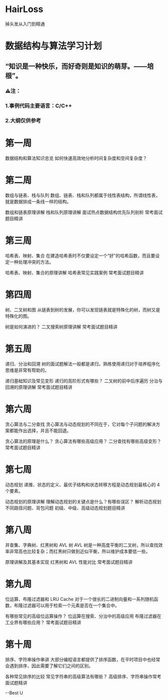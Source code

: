 # HairLoss
掉头发从入门到精通

# 数据结构与算法学习计划
## “知识是一种快乐，而好奇则是知识的萌芽。——培根”。

### ⚠️注：
### 1.事例代码主要语言：C/C++
###  2.大纲仅供参考

# 第一周
数据结构和算法知识总览
如何快速高效地分析时间复杂度和空间复杂度？

# 第二周
数组与链表、栈与队列
数组、链表、栈和队列都属于线性表结构，所谓线性表，就是数据排成一条线一样的结构。

数组和链表原理讲解
栈和队列原理讲解
面试热点数据结构优先队列剖析
常考面试题目精讲

# 第三周
哈希表、映射、集合
在建造哈希表时不仅要设定一个“好”的哈希函数，而且要设定一种处理冲突的方法。

哈希表、映射、集合的原理讲解
哈希表常见实践案例
常考面试题目精讲

# 第四周
树、二叉树和图
从链表到树的发展，你可以发现链表就是特殊化的树，而树又是特殊化的图。

树是如何演进的？
二叉搜索树原理讲解
常考面试题目精讲

# 第五周
递归、分治和回溯
树的面试题解法一般都是递归，熟练使用递归对于培养程序化思维是非常有帮助的。

递归基础知识及常见变形
递归的高阶形式有哪些？
二叉树的前中后序遍历
分治与回溯的原理讲解
常考面试题目精讲

# 第六周

贪心算法与二分查找
贪心算法与动态规划的不同在于，它对每个子问题的解决方案都能作出选择，并且不能回退。

贪心算法的原理是什么？
贪心算法有哪些高级应用？
二分查找有哪些高级变形？
常考面试题目精讲

# 第七周
动态规划
递推、状态的定义、最优子结构和状态转移方程是动态规划最核心的 4 个要素。

动态规划的原理讲解
理解动态规划的关键点是什么？有哪些误区？
解析动态规划不同路径问题、背包问题
初级、中级、高级动态规划题目精讲

# 第八周
并查集、字典树、红黑树和 AVL 树
AVL 树是一种高度平衡的二叉树，所以查找效率非常高也比较复杂；而红黑树只做到近似平衡，所以维护成本要低一些。

原理讲解及其基本实现
红黑树和 AVL 性能对比
常考面试题目精讲

# 第九周
位运算、布隆过滤器和 LRU Cache
对于一个很长的二进制向量和一系列随机函数，布隆过滤器可以用于检索一个元素是否在一个集合中。

有哪些常见的高级位运算操作？
位运算在搜索、分治中的高级应用
布隆过滤器在工业界有哪些应用？
常考面试题目精讲

# 第十周
排序、字符串操作串讲
大部分编程语言都提供了排序函数，在平时项目中也经常会遇到排序，因此需要了解它们之间的区别。

各种常见排序的比较
常见字符串的高级算法有哪些？
高级排序、字符串操作常考面试题精讲


--Best U
